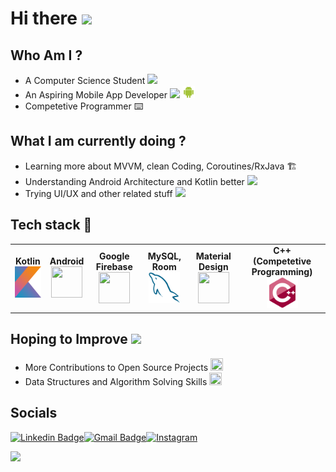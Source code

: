 # Hi there <img src="https://raw.githubusercontent.com/MartinHeinz/MartinHeinz/master/wave.gif" width="25px">

## Who Am I ? 
- A Computer Science Student <img src="https://media0.giphy.com/media/quEsMOrr3hmQ8/200w.webp?cid=ecf05e47502z4pdfjgs7d43dnbn9l4x9avwmh6v1yg61phym&rid=200w.webp" width="20px">
- An Aspiring Mobile App Developer <img src="https://media0.giphy.com/media/8VkgrPdxMh0oo/200.webp?cid=ecf05e47l4hcvayc9l3o5fq8uj4hj65vv3t5vg5w1wnzfyma&rid=200.webp" width="20px"> <img src="https://github.com/devicons/devicon/blob/master/icons/android/android-original.svg" width="20" height="20"/>
- Competetive Programmer :keyboard:

## What I am currently doing ?
- Learning more about MVVM, clean Coding, Coroutines/RxJava :building_construction:
- Understanding Android Architecture and Kotlin better <img src="https://media0.giphy.com/media/26BkNrGhy4DKnbD9u/200w.webp?cid=ecf05e47udz8h8mm7wi5grvkywlfwgbgcojceosjw8zxq7ou&rid=200w.webp" width="20px">
- Trying UI/UX and other related stuff <img src="https://media1.giphy.com/media/31XkgzAaa2drK5GM4C/giphy.gif?cid=ecf05e473us656lhv190p3ylks7yryiivxa297epiglc92pe&rid=giphy.gif&ct=g" width="20px">

## Tech stack :diamond_shape_with_a_dot_inside:
<center>
	<table>
		<body>
			<tr><td  align="center">
					<span><strong>Kotlin</strong></span><br/>
					<img height="50px" width="50px" src="https://github.com/devicons/devicon/blob/master/icons/kotlin/kotlin-original.svg">
				</td>
				<td  align="center">
					<span><strong>Android</strong></span><br/>
					<img height="50px" width="50px" src="https://avatars.githubusercontent.com/u/32689599?s=200&v=4">
				</td>
				<td  align="center">
					<span><strong>Google Firebase</strong></span><br/>
					<img height="50px" width="50px" src="https://camo.githubusercontent.com/5c4c2f1d7cce956f910b9a0a3d3ecaabc436824c7d023a9aa620eac4ae008a98/68747470733a2f2f63646e342e69636f6e66696e6465722e636f6d2f646174612f69636f6e732f676f6f676c652d692d6f2d323031362f3531322f676f6f676c655f66697265626173652d322d3531322e706e67">
				</td>
				<td  align="center">
					<span><strong>MySQL, Room</strong></span><br/>
					<img height="50px" width="50px" src="https://github.com/devicons/devicon/blob/master/icons/mysql/mysql-original.svg">
				</td>
				<td  align="center">
					<span><strong>Material Design</strong></span><br/>
					<img height="50px" width="50px" src="https://avatars.githubusercontent.com/u/19478152?s=200&v=4">
				</td>
				<td  align="center">
					<span><strong>C++ (Competetive Programming)</strong></span><br/>
					<img height="50px" width="50px" src="https://github.com/devicons/devicon/blob/master/icons/cplusplus/cplusplus-original.svg">
				</td>
			</tr>
		</body>
	</table>
</center>

## Hoping to Improve <img src="https://media1.giphy.com/media/xT9IgAakXAITtXIWje/200w.webp?cid=ecf05e474mfl3vw7edvg9up8t04rsxq26beltlo9b8x99mfc&rid=200w.webp" width="25px">
- More Contributions to Open Source Projects <img src="https://upload.wikimedia.org/wikipedia/commons/3/3f/Git_icon.svg" width="20" height="20"/>
- Data Structures and Algorithm Solving Skills <img src="https://slaystudy.com/wp-content/uploads/2020/07/tree2.png?ezimgfmt=rs:321x281/rscb1/ng:webp/ngcb1" width="20" height="20"/> 

## Socials
[![Linkedin Badge](https://img.shields.io/badge/-ShantanuGupta-blue?style=flat-square&logo=Linkedin&logoColor=white&link=https://www.linkedin.com/in/shantanu-gupta-89392013a/)](https://www.linkedin.com/in/shantanu-gupta-89392013a/)[![Gmail Badge](https://img.shields.io/badge/-Gupta.Shantanu6@gmail.com-c14438?style=flat-square&logo=Gmail&logoColor=white&link=mailto:Gupta.Shantanu6@gmail.com)](mailto:Gupta.Shantanu6@gmail.com)[![Instagram](https://img.shields.io/badge/-@shantanugupta.x-purple?style=flat-square&logo=instagram&logoColor=white&link=https://www.instagram.com/shantanugupta.x/)](https://www.instagram.com/shantanugupta.x/)

![](https://komarev.com/ghpvc/?username=GuptaShantanu6)


<!--
**GuptaShantanu6/GuptaShantanu6** is a ✨ _special_ ✨ repository because its `README.md` (this file) appears on your GitHub profile.

Here are some ideas to get you started:

- 🔭 I’m currently working on ...
- 🌱 I’m currently learning ...
- 👯 I’m looking to collaborate on ...
- 🤔 I’m looking for help with ...
- 💬 Ask me about ...
- 📫 How to reach me: ...
- 😄 Pronouns: ...
- ⚡ Fun fact: ...
-->

<!-- ![](https://komarev.com/ghpvc/?username=GuptsShantanu6) -->

